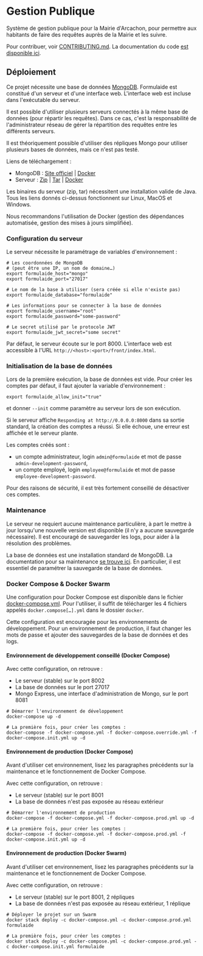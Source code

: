# Gestion Publique

Système de gestion publique pour la Mairie d'Arcachon, pour permettre aux habitants de faire des requêtes auprès de la Mairie et les suivre.

Pour contribuer, voir [CONTRIBUTING.md](CONTRIBUTING.md). La documentation du code [est disponible ici](http://clovis-ai.gitlab.io/formulaide/documentation).

## Déploiement

Ce projet nécessite une base de données [MongoDB](https://www.mongodb.com/). Formulaide est constitué d'un serveur et d'une interface web. L'interface web est incluse dans l'exécutable du serveur.

Il est possible d'utiliser plusieurs serveurs connectés à la même base de données (pour répartir les requêtes). Dans ce cas, c'est la responsabilité de l'administrateur réseau de gérer la répartition des requêtes entre les différents serveurs.

Il est théoriquement possible d'utiliser des répliques Mongo pour utiliser plusieurs bases de données, mais ce n'est pas testé.

Liens de téléchargement :

- MongoDB : [Site officiel](https://www.mongodb.com/) | [Docker](https://hub.docker.com/_/mongo)
- Serveur : [Zip](http://clovis-ai.gitlab.io/formulaide/bin/server.zip) | [Tar](http://clovis-ai.gitlab.io/formulaide/bin/server.tar) | [Docker](https://gitlab.com/clovis-ai/formulaide/container_registry)

Les binaires du serveur (zip, tar) nécessitent une installation valide de Java. Tous les liens donnés ci-dessus fonctionnent sur Linux, MacOS et Windows.

Nous recommandons l'utilisation de Docker (gestion des dépendances automatisée, gestion des mises à jours simplifiée).

### Configuration du serveur

Le serveur nécessite le paramétrage de variables d'environnement :

```shell
# Les coordonnées de MongoDB
# (peut être une IP, un nom de domaine…)
export formulaide_host="mongo"
export formulaide_port="27017"

# Le nom de la base à utiliser (sera créée si elle n'existe pas)
export formulaide_database="formulaide"

# Les informations pour se connecter à la base de données
export formulaide_username="root"
export formulaide_password="some-password"

# Le secret utilisé par le protocole JWT
export formulaide_jwt_secret="some secret"
```

Par défaut, le serveur écoute sur le port 8000. L'interface web est accessible à l'URL `http://<host>:<port>/front/index.html`.

### Initialisation de la base de données

Lors de la première exécution, la base de données est vide. Pour créer les comptes par défaut, il faut ajouter la variable d'environnement :

```shell
export formulaide_allow_init="true"
```

et donner `--init` comme paramètre au serveur lors de son exécution.

Si le serveur affiche `Responding at http://0.0.0.0:8000` dans sa sortie standard, la création des comptes a réussi. Si elle échoue, une erreur est affichée et le serveur plante.

Les comptes créés sont :

- un compte administrateur, login `admin@formulaide` et mot de passe `admin-development-password`,
- un compte employé, login `employee@formulaide` et mot de passe `employee-development-password`.

Pour des raisons de sécurité, il est très fortement conseillé de désactiver ces comptes.

### Maintenance

Le serveur ne requiert aucune maintenance particulière, à part le mettre à jour lorsqu'une nouvelle version est disponible (il n'y a aucune sauvegarde nécessaire). Il est encouragé de sauvegarder les logs, pour aider à la résolution des problèmes.

La base de données est une installation standard de MongoDB. La documentation pour sa maintenance [se trouve ici](https://docs.mongodb.com/manual/administration/). En particulier, il est essentiel de paramétrer la sauvegarde de la base de données.

### Docker Compose & Docker Swarm

Une configuration pour Docker Compose est disponible dans le fichier [docker-compose.yml](docker/docker-compose.yml). Pour l'utiliser, il suffit de télécharger les 4 fichiers appelés `docker.compose[…].yml` dans le dossier `docker`.

Cette configuration est encouragée pour les environnements de développement. Pour un environnement de production, il faut changer les mots de passe et ajouter des sauvegardes de la base de données et des logs.

#### Environnement de développement conseillé (Docker Compose)

Avec cette configuration, on retrouve :

- Le serveur (stable) sur le port 8002
- La base de données sur le port 27017
- Mongo Express, une interface d'administration de Mongo, sur le port 8081

```shell
# Démarrer l'environnement de développement
docker-compose up -d

# La première fois, pour créer les comptes :
docker-compose -f docker-compose.yml -f docker-compose.override.yml -f docker-compose.init.yml up -d
```

#### Environnement de production (Docker Compose)

Avant d'utiliser cet environnement, lisez les paragraphes précédents sur la maintenance et le fonctionnement de Docker Compose.

Avec cette configuration, on retrouve :

- Le serveur (stable) sur le port 8001
- La base de données n'est pas exposée au réseau extérieur

```shell
# Démarrer l'environnement de production
docker-compose -f docker-compose.yml -f docker-compose.prod.yml up -d

# La première fois, pour créer les comptes :
docker-compose -f docker-compose.yml -f docker-compose.prod.yml -f docker-compose.init.yml up -d
```

#### Environnement de production (Docker Swarm)

Avant d'utiliser cet environnement, lisez les paragraphes précédents sur la maintenance et le fonctionnement de Docker Compose.

Avec cette configuration, on retrouve :

- Le serveur (stable) sur le port 8001, 2 répliques
- La base de données n'est pas exposée au réseau extérieur, 1 réplique

```shell
# Déployer le projet sur un Swarm
docker stack deploy -c docker-compose.yml -c docker-compose.prod.yml formulaide

# La première fois, pour créer les comptes :
docker stack deploy -c docker-compose.yml -c docker-compose.prod.yml -c docker-compose.init.yml formulaide
```
